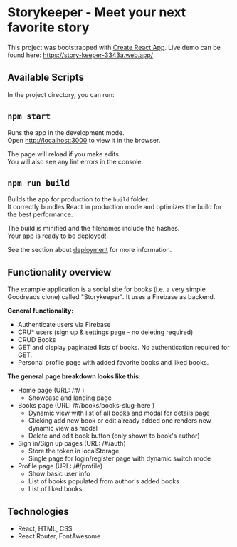 # Storykeeper - Meet your next favorite story

This project was bootstrapped with [Create React App](https://github.com/facebook/create-react-app). Live demo can be found here: https://story-keeper-3343a.web.app/

## Available Scripts

In the project directory, you can run:

## `npm start`

Runs the app in the development mode.\
Open [http://localhost:3000](http://localhost:3000) to view it in the browser.

The page will reload if you make edits.\
You will also see any lint errors in the console.

## `npm run build`

Builds the app for production to the `build` folder.\
It correctly bundles React in production mode and optimizes the build for the best performance.

The build is minified and the filenames include the hashes.\
Your app is ready to be deployed!

See the section about [deployment](https://facebook.github.io/create-react-app/docs/deployment) for more information.

## Functionality overview

The example application is a social site for books (i.e. a very simple Goodreads clone) called "Storykeeper". It uses a Firebase as backend.

**General functionality:**

- Authenticate users via Firebase
- CRU* users (sign up & settings page - no deleting required)
- CRUD Books
- GET and display paginated lists of books. No authentication required for GET.
- Personal profile page with added favorite books and liked books. 

**The general page breakdown looks like this:**
- Home page (URL: /#/ )
    - Showcase and landing page
- Books page (URL: /#/books/books-slug-here )
    - Dynamic view with list of all books and modal for details page
    - Clicking add new book or edit already added one renders new dynamic view as modal
    - Delete and edit book button (only shown to book's author)
- Sign in/Sign up pages (URL: /#/auth)
    - Store the token in localStorage
    - Single page for login/register page with dynamic switch mode
- Profile page (URL: /#/profile)
    - Show basic user info
    - List of books populated from author's added books
    - List of liked books

## Technologies
- React, HTML, CSS
- React Router, FontAwesome

